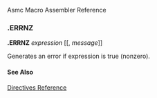 Asmc Macro Assembler Reference

### .ERRNZ

**.ERRNZ** _expression_ [[, _message_]]

Generates an error if expression is true (nonzero).

#### See Also

[Directives Reference](readme.md)